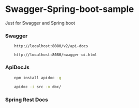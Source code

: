 # Swagger-Spring-boot-sample
Just for  Swagger and Spring boot

### Swagger
```
    http://localhost:8080/v2/api-docs
    
    http://localhost:8080/swagger-ui.html
```

### ApiDocJs
```bash
    npm install apidoc -g
    
    apidoc -i src -o doc/
```

### Spring Rest Docs
